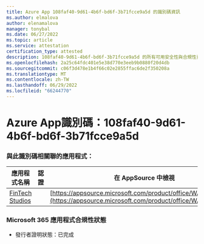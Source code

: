 ```yaml
---
title: Azure App 108faf40-9d61-4b6f-bd6f-3b71fcce9a5d 的識別碼資訊
ms.author: elmalova
author: elenamalova
manager: tonybal
ms.date: 06/27/2022
ms.topic: article
ms.service: attestation
certification_type: attested
description: 108faf40-9d61-4b6f-bd6f-3b71fcce9a5d 的所有可用安全性與合規性資訊。
ms.openlocfilehash: 2a25c64fdc401e5e38d770e3eeb9b0880f20d4db
ms.sourcegitcommit: c06f3d478e1b4f66c02e2855ffac6de2f350208a
ms.translationtype: MT
ms.contentlocale: zh-TW
ms.lasthandoff: 06/29/2022
ms.locfileid: "66244770"
---
```

# <a name="azure-app-id-108faf40-9d61-4b6f-bd6f-3b71fcce9a5d"></a>Azure App識別碼：108faf40-9d61-4b6f-bd6f-3b71fcce9a5d


### <a name="apps-associated-with-this-id"></a>與此識別碼相關聯的應用程式：
| **應用程式名稱** | **認證** | **在 AppSource 中檢視** |
|--------------|---------------|-----------------------|
| [FinTech Studios](../forward/WA200003969.md) |  | [https://appsource.microsoft.com/product/office/WA200003969](https://appsource.microsoft.com/product/office/WA200003969) |

### <a name="microsoft-365-app-compliance-status"></a>Microsoft 365 應用程式合規性狀態
- 發行者證明狀態：已完成
